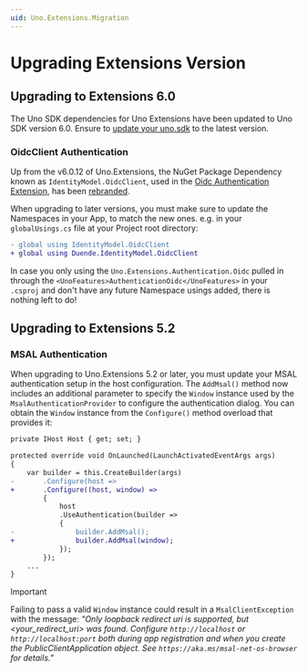 ```yaml
---
uid: Uno.Extensions.Migration
---
```


# Upgrading Extensions Version

## Upgrading to Extensions 6.0

The Uno SDK dependencies for Uno Extensions have been updated to Uno SDK version 6.0. Ensure to [update your uno.sdk](xref:Uno.Development.UpgradeUnoNuget) to the latest version.

### OidcClient Authentication

Up from the v6.0.12 of Uno.Extensions, the NuGet Package Dependency known as `IdentityModel.OidcClient`, used in the [Oidc Authentication Extension](xref:Uno.Extensions.Authentication.HowToOidcAuthentication), has been [rebranded](https://github.com/DuendeSoftware/foss/blob/main/README.md#relationship-to-identitymodel).

When upgrading to later versions, you must make sure to update the Namespaces in your App, to match the new ones. e.g. in your `globalUsings.cs` file at your Project root directory:

```diff
- global using IdentityModel.OidcClient
+ global using Duende.IdentityModel.OidcClient
```

In case you only using the `Uno.Extensions.Authentication.Oidc` pulled in through the `<UnoFeatures>AuthenticationOidc</UnoFeatures>` in your `.csproj` and don't have any future Namespace usings added, there is nothing left to do!


## Upgrading to Extensions 5.2

### MSAL Authentication

When upgrading to Uno.Extensions 5.2 or later, you must update your MSAL authentication setup in the host configuration. The `AddMsal()` method now includes an additional parameter to specify the `Window` instance used by the `MsalAuthenticationProvider` to configure the authentication dialog. You can obtain the `Window` instance from the `Configure()` method overload that provides it:

```diff
private IHost Host { get; set; }

protected override void OnLaunched(LaunchActivatedEventArgs args)
{
    var builder = this.CreateBuilder(args)
-       .Configure(host =>
+       .Configure((host, window) =>
        {
            host
            .UseAuthentication(builder =>
            {
-               builder.AddMsal();
+               builder.AddMsal(window);
            });
        });
    ...
}
```

> [!IMPORTANT]
> Failing to pass a valid `Window` instance could result in a `MsalClientException` with the message:
> *"Only loopback redirect uri is supported, but <your_redirect_uri> was found. Configure `http://localhost` or `http://localhost:port` both during app registration and when you create the PublicClientApplication object. See `https://aka.ms/msal-net-os-browser` for details."*
